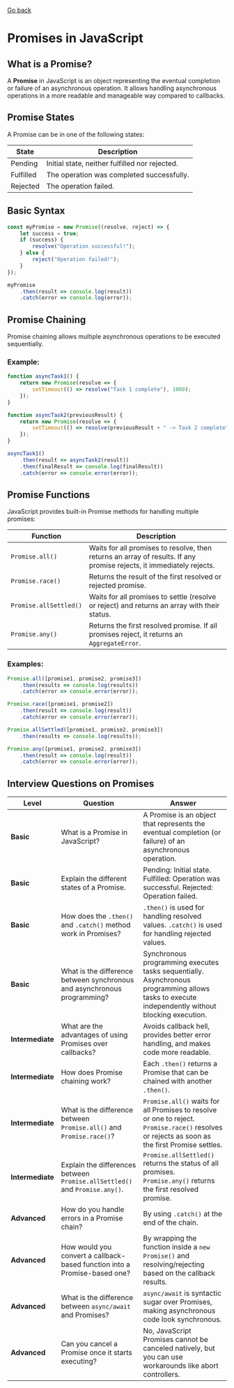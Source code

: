 [Go back](../Index.md)

# Promises in JavaScript

## What is a Promise?
A **Promise** in JavaScript is an object representing the eventual completion or failure of an asynchronous operation. It allows handling asynchronous operations in a more readable and manageable way compared to callbacks.

## Promise States
A Promise can be in one of the following states:

| State      | Description |
|------------|------------------------------------------------|
| Pending    | Initial state, neither fulfilled nor rejected. |
| Fulfilled  | The operation was completed successfully. |
| Rejected   | The operation failed. |

## Basic Syntax
```javascript
const myPromise = new Promise((resolve, reject) => {
    let success = true;
    if (success) {
        resolve("Operation successful!");
    } else {
        reject("Operation failed!");
    }
});

myPromise
    .then(result => console.log(result))
    .catch(error => console.log(error));
```

## Promise Chaining
Promise chaining allows multiple asynchronous operations to be executed sequentially.

### Example:
```javascript
function asyncTask1() {
    return new Promise(resolve => {
        setTimeout(() => resolve("Task 1 complete"), 1000);
    });
}

function asyncTask2(previousResult) {
    return new Promise(resolve => {
        setTimeout(() => resolve(previousResult + " -> Task 2 complete"), 1000);
    });
}

asyncTask1()
    .then(result => asyncTask2(result))
    .then(finalResult => console.log(finalResult))
    .catch(error => console.error(error));
```

## Promise Functions
JavaScript provides built-in Promise methods for handling multiple promises:

| Function | Description |
|------------|------------------------------------------------|
| `Promise.all()` | Waits for all promises to resolve, then returns an array of results. If any promise rejects, it immediately rejects. |
| `Promise.race()` | Returns the result of the first resolved or rejected promise. |
| `Promise.allSettled()` | Waits for all promises to settle (resolve or reject) and returns an array with their status. |
| `Promise.any()` | Returns the first resolved promise. If all promises reject, it returns an `AggregateError`. |

### Examples:
```javascript
Promise.all([promise1, promise2, promise3])
    .then(results => console.log(results))
    .catch(error => console.error(error));
```

```javascript
Promise.race([promise1, promise2])
    .then(result => console.log(result))
    .catch(error => console.error(error));
```

```javascript
Promise.allSettled([promise1, promise2, promise3])
    .then(results => console.log(results));
```

```javascript
Promise.any([promise1, promise2, promise3])
    .then(result => console.log(result))
    .catch(error => console.error(error));
```

## Interview Questions on Promises

| Level | Question | Answer |
|------------|------------------------------------------------|------------------------------------------------|
| **Basic** | What is a Promise in JavaScript? | A Promise is an object that represents the eventual completion (or failure) of an asynchronous operation. |
| **Basic** | Explain the different states of a Promise. | Pending: Initial state. Fulfilled: Operation was successful. Rejected: Operation failed. |
| **Basic** | How does the `.then()` and `.catch()` method work in Promises? | `.then()` is used for handling resolved values. `.catch()` is used for handling rejected values. |
| **Basic** | What is the difference between synchronous and asynchronous programming? | Synchronous programming executes tasks sequentially. Asynchronous programming allows tasks to execute independently without blocking execution. |
| **Intermediate** | What are the advantages of using Promises over callbacks? | Avoids callback hell, provides better error handling, and makes code more readable. |
| **Intermediate** | How does Promise chaining work? | Each `.then()` returns a Promise that can be chained with another `.then()`. |
| **Intermediate** | What is the difference between `Promise.all()` and `Promise.race()`? | `Promise.all()` waits for all Promises to resolve or one to reject. `Promise.race()` resolves or rejects as soon as the first Promise settles. |
| **Intermediate** | Explain the differences between `Promise.allSettled()` and `Promise.any()`. | `Promise.allSettled()` returns the status of all promises. `Promise.any()` returns the first resolved promise. |
| **Advanced** | How do you handle errors in a Promise chain? | By using `.catch()` at the end of the chain. |
| **Advanced** | How would you convert a callback-based function into a Promise-based one? | By wrapping the function inside a `new Promise()` and resolving/rejecting based on the callback results. |
| **Advanced** | What is the difference between `async/await` and Promises? | `async/await` is syntactic sugar over Promises, making asynchronous code look synchronous. |
| **Advanced** | Can you cancel a Promise once it starts executing? | No, JavaScript Promises cannot be canceled natively, but you can use workarounds like abort controllers. |

